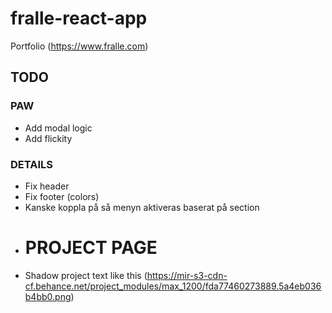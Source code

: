 # fralle-react-app
Portfolio (https://www.fralle.com)

## TODO

### PAW
- Add modal logic
- Add flickity

### DETAILS
- Fix header 
- Fix footer (colors)
- Kanske koppla på så menyn aktiveras baserat på section

* # PROJECT PAGE
* Shadow project text like this (https://mir-s3-cdn-cf.behance.net/project_modules/max_1200/fda77460273889.5a4eb036b4bb0.png)